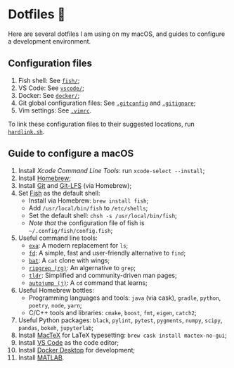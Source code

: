# Dotfiles 🌚

Here are several dotfiles I am using on my macOS, and guides to configure a development environment.

## Configuration files

1. Fish shell: See [`fish/`](./fish/);
2. VS Code: See [`vscode/`](./vscode/);
3. Docker: See [`docker/`](./docker/);
4. Git global configuration files: See [`.gitconfig`](./.gitconfig) and [`.gitignore`](./.gitignore);
5. Vim settings: See [`.vimrc`](./.vimrc).

To link these configuration files to their suggested locations, run [`hardlink.sh`](./hardlink.sh).

## Guide to configure a macOS

1. Install _Xcode Command Line Tools_: run `xcode-select --install`;
2. Install [Homebrew](https://brew.sh);
3. Install [Git](https://git-scm.com) and [Git-LFS](https://git-lfs.github.com) (via Homebrew);
4. Set [Fish](https://fishshell.com) as the default shell:
   - Install via Homebrew: `brew install fish`;
   - Add `/usr/local/bin/fish` to `/etc/shells`;
   - Set the default shell: `chsh -s /usr/local/bin/fish`;
   - *Note that* the configuration file of fish is `~/.config/fish/config.fish`;
5. Useful command line tools:
   - [`exa`](https://the.exa.website): A modern replacement for `ls`;
   - [`fd`](https://github.com/sharkdp/fd): A simple, fast and user-friendly alternative to `find`;
   - [`bat`](https://github.com/sharkdp/bat): A `cat` clone with wings;
   - [`ripgrep (rg)`](https://github.com/BurntSushi/ripgrep): An algernative to `grep`;
   - [`tldr`](https://tldr.sh): Simplified and community-driven man pages;
   - [`autojump (j)`](https://github.com/wting/autojump): A `cd` command that learns;
6. Useful Homebrew bottles:
   - Programming languages and tools: `java` (via cask), `gradle`, `python`, `poetry`, `node`, `yarn`;
   - C/C++ tools and libraries: `cmake`, `boost`, `fmt`, `eigen`, `catch2`;
7. Useful Python packages: `black`, `pylint`, `pytest`, `pygments`, `numpy`, `scipy`, `pandas`, `bokeh`, `jupyterlab`;
8. Install [MacTeX](http://tug.org/mactex/) for LaTeX typesetting: `brew cask install mactex-no-gui`;
9. Install [VS Code](https://code.visualstudio.com) as the code editor;
10. Install [Docker Desktop](https://www.docker.com) for development;
11. Install [MATLAB](https://www.mathworks.com).

